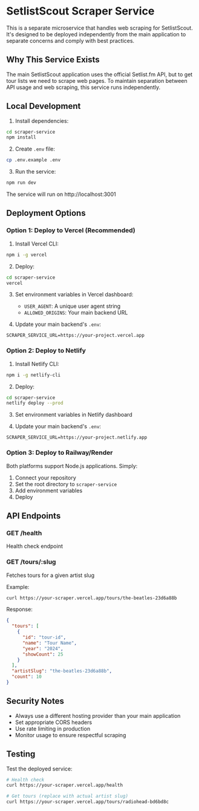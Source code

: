 # SetlistScout Scraper Service

This is a separate microservice that handles web scraping for SetlistScout. It's designed to be deployed independently from the main application to separate concerns and comply with best practices.

## Why This Service Exists

The main SetlistScout application uses the official Setlist.fm API, but to get tour lists we need to scrape web pages. To maintain separation between API usage and web scraping, this service runs independently.

## Local Development

1. Install dependencies:
```bash
cd scraper-service
npm install
```

2. Create `.env` file:
```bash
cp .env.example .env
```

3. Run the service:
```bash
npm run dev
```

The service will run on http://localhost:3001

## Deployment Options

### Option 1: Deploy to Vercel (Recommended)

1. Install Vercel CLI:
```bash
npm i -g vercel
```

2. Deploy:
```bash
cd scraper-service
vercel
```

3. Set environment variables in Vercel dashboard:
   - `USER_AGENT`: A unique user agent string
   - `ALLOWED_ORIGINS`: Your main backend URL

4. Update your main backend's `.env`:
```
SCRAPER_SERVICE_URL=https://your-project.vercel.app
```

### Option 2: Deploy to Netlify

1. Install Netlify CLI:
```bash
npm i -g netlify-cli
```

2. Deploy:
```bash
cd scraper-service
netlify deploy --prod
```

3. Set environment variables in Netlify dashboard

4. Update your main backend's `.env`:
```
SCRAPER_SERVICE_URL=https://your-project.netlify.app
```

### Option 3: Deploy to Railway/Render

Both platforms support Node.js applications. Simply:
1. Connect your repository
2. Set the root directory to `scraper-service`
3. Add environment variables
4. Deploy

## API Endpoints

### GET /health
Health check endpoint

### GET /tours/:slug
Fetches tours for a given artist slug

Example:
```bash
curl https://your-scraper.vercel.app/tours/the-beatles-23d6a88b
```

Response:
```json
{
  "tours": [
    {
      "id": "tour-id",
      "name": "Tour Name",
      "year": "2024",
      "showCount": 25
    }
  ],
  "artistSlug": "the-beatles-23d6a88b",
  "count": 10
}
```

## Security Notes

- Always use a different hosting provider than your main application
- Set appropriate CORS headers
- Use rate limiting in production
- Monitor usage to ensure respectful scraping

## Testing

Test the deployed service:
```bash
# Health check
curl https://your-scraper.vercel.app/health

# Get tours (replace with actual artist slug)
curl https://your-scraper.vercel.app/tours/radiohead-bd6bd8c
```